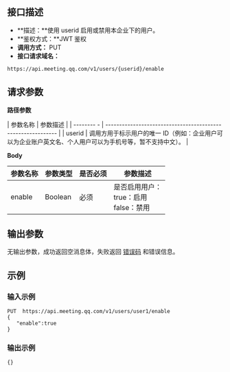 ## 接口描述
- **描述：**使用 userid 启用或禁用本企业下的用户。
- **鉴权方式：**JWT 鉴权
- **调用方式：** PUT
- **接口请求域名：** 
```html
https://api.meeting.qq.com/v1/users/{userid}/enable
```


## 请求参数
**路径参数**

| 参数名称 | 参数描述                                                         |
| -------- - | ------------------------------------------------------------ |
| userid      | 调用方用于标示用户的唯一 ID（例如：企业用户可以为企业账户英文名、个人用户可以为手机号等，暂不支持中文）。 |

**Body**

| 参数名称   | 参数类型    | 是否必须 | 参数描述                 | 
| ------ | ------- | -------- | ---------------- |
| enable | Boolean | 必须          | 是否启用用户： <br>true：启用 <br>false：禁用 |         



## 输出参数
无输出参数，成功返回空消息体，失败返回 [错误码](https://cloud.tencent.com/document/product/1095/43704) 和错误信息。

## 示例
### 输入示例

```plaintext
PUT  https://api.meeting.qq.com/v1/users/user1/enable
{
   "enable":true
}
```


### 输出示例

```plaintext
{}
```
